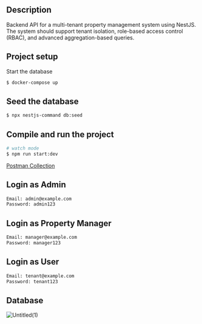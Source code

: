 ## Description

Backend API for a multi-tenant property management system using NestJS. The system should support tenant isolation, role-based access control (RBAC), and advanced aggregation-based queries.

## Project setup

Start the database

```bash
$ docker-compose up
```

## Seed the database

```bash
$ npx nestjs-command db:seed
```

## Compile and run the project

```bash
# watch mode
$ npm run start:dev
```

[Postman Collection](https://www.postman.com/chrisdadev13/my-workspace)

## Login as Admin
```bash
Email: admin@example.com
Password: admin123
```

## Login as Property Manager
```bash
Email: manager@example.com
Password: manager123
```     

## Login as User
```bash
Email: tenant@example.com
Password: tenant123
```

## Database

![Untitled(1)](https://github.com/user-attachments/assets/ec10bc5b-bb96-4a3f-8514-c6d868543f25)

